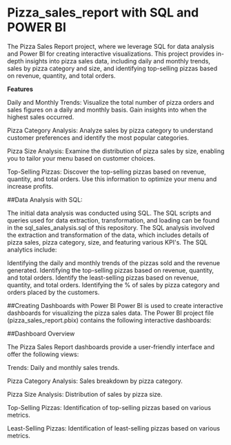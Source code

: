 # Pizza_sales_report with SQL and POWER BI
 The Pizza Sales Report project, where we leverage SQL for data analysis and Power BI for creating interactive visualizations. This project provides in-depth insights into pizza sales data, including daily and monthly trends, sales by pizza category and size, and identifying top-selling pizzas based on revenue, quantity, and total orders.
 
**Features**

Daily and Monthly Trends: Visualize the total number of pizza orders and sales figures on a daily and monthly basis. Gain insights into when the highest sales occurred.

Pizza Category Analysis: Analyze sales by pizza category to understand customer preferences and identify the most popular categories.

Pizza Size Analysis: Examine the distribution of pizza sales by size, enabling you to tailor your menu based on customer choices.

Top-Selling Pizzas: Discover the top-selling pizzas based on revenue, quantity, and total orders. Use this information to optimize your menu and increase profits.

##Data Analysis with SQL:

The initial data analysis was conducted using SQL. The SQL scripts and queries used for data extraction, transformation, and loading can be found in the sql_sales_analysis.sql of this repository.
The SQL analysis involved the extraction and transformation of the data, which includes details of pizza sales, pizza category, size, and featuring various KPI's. The SQL analytics include:

Identifying the daily and monthly trends of the pizzas sold and the revenue generated.
Identifying the top-selling pizzas based on revenue, quantity, and total orders.
Identify the least-selling pizzas based on revenue, quantity, and total orders.
Identifying the % of sales by pizza category and orders placed by the customers.

##Creating Dashboards with Power BI
Power BI is used to create interactive dashboards for visualizing the pizza sales data. The Power BI project file (pizza_sales_report.pbix) contains the following interactive dashboards:

##Dashboard Overview

The Pizza Sales Report dashboards provide a user-friendly interface and offer the following views:

Trends: Daily and monthly sales trends.

Pizza Category Analysis: Sales breakdown by pizza category.

Pizza Size Analysis: Distribution of sales by pizza size.

Top-Selling Pizzas: Identification of top-selling pizzas based on various metrics.

Least-Selling Pizzas: Identification of least-selling pizzas based on various metrics.



